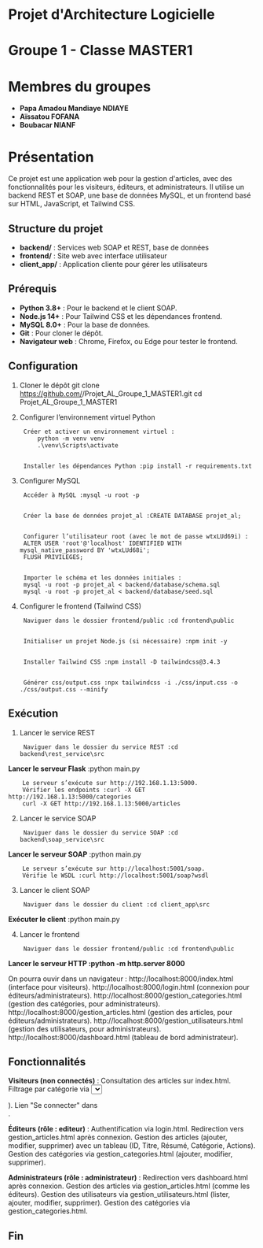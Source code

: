 # Projet d'Architecture Logicielle
# Groupe 1 - Classe MASTER1
# Membres du groupes
- **Papa Amadou Mandiaye NDIAYE**
- **Aïssatou FOFANA**
- **Boubacar NIANF**
# Présentation
Ce projet est une application web pour la gestion d'articles, avec des fonctionnalités pour les visiteurs, éditeurs, et administrateurs. Il utilise un backend REST et SOAP, une base de données MySQL, et un frontend basé sur HTML, JavaScript, et Tailwind CSS.

## Structure du projet
- **backend/** : Services web SOAP et REST, base de données
- **frontend/** : Site web avec interface utilisateur
- **client_app/** : Application cliente pour gérer les utilisateurs


## Prérequis
- **Python 3.8+** : Pour le backend et le client SOAP.
- **Node.js 14+** : Pour Tailwind CSS et les dépendances frontend.
- **MySQL 8.0+** : Pour la base de données.
- **Git** : Pour cloner le dépôt.
- **Navigateur web** : Chrome, Firefox, ou Edge pour tester le frontend.

## Configuration
1. Cloner le dépôt
        git clone https://github.com/<ton-utilisateur>/Projet_AL_Groupe_1_MASTER1.git
        cd Projet_AL_Groupe_1_MASTER1

2. Configurer l’environnement virtuel Python

        Créer et activer un environnement virtuel :
            python -m venv venv
            .\venv\Scripts\activate


        Installer les dépendances Python :pip install -r requirements.txt


3. Configurer MySQL

        Accéder à MySQL :mysql -u root -p


        Créer la base de données projet_al :CREATE DATABASE projet_al;


        Configurer l’utilisateur root (avec le mot de passe wtxLUd69i) :
        ALTER USER 'root'@'localhost' IDENTIFIED WITH mysql_native_password BY 'wtxLUd68i';
        FLUSH PRIVILEGES;


        Importer le schéma et les données initiales :
        mysql -u root -p projet_al < backend/database/schema.sql
        mysql -u root -p projet_al < backend/database/seed.sql


4. Configurer le frontend (Tailwind CSS)

        Naviguer dans le dossier frontend/public :cd frontend\public


        Initialiser un projet Node.js (si nécessaire) :npm init -y


        Installer Tailwind CSS :npm install -D tailwindcss@3.4.3


        Générer css/output.css :npx tailwindcss -i ./css/input.css -o ./css/output.css --minify



## Exécution
1. Lancer le service REST

        Naviguer dans le dossier du service REST :cd backend\rest_service\src


**Lancer le serveur Flask** :python main.py

        Le serveur s’exécute sur http://192.168.1.13:5000.
        Vérifier les endpoints :curl -X GET http://192.168.1.13:5000/categories
        curl -X GET http://192.168.1.13:5000/articles


2. Lancer le service SOAP

        Naviguer dans le dossier du service SOAP :cd backend\soap_service\src


**Lancer le serveur SOAP** :python main.py


        Le serveur s’exécute sur http://localhost:5001/soap.
        Vérifie le WSDL :curl http://localhost:5001/soap?wsdl



3. Lancer le client SOAP

        Naviguer dans le dossier du client :cd client_app\src


**Exécuter le client** :python main.py



4. Lancer le frontend

        Naviguer dans le dossier frontend/public :cd frontend\public

**Lancer le serveur HTTP :python -m http.server 8000**


On pourra ouvir dans un navigateur :
        http://localhost:8000/index.html (interface pour visiteurs).
        http://localhost:8000/login.html (connexion pour éditeurs/administrateurs).
        http://localhost:8000/gestion_categories.html (gestion des catégories, pour administrateurs).
        http://localhost:8000/gestion_articles.html (gestion des articles, pour éditeurs/administrateurs).
        http://localhost:8000/gestion_utilisateurs.html (gestion des utilisateurs, pour administrateurs).
        http://localhost:8000/dashboard.html (tableau de bord administrateur).



## Fonctionnalités

**Visiteurs (non connectés)** :
        Consultation des articles sur index.html.
        Filtrage par catégorie via <select id="category">.
        Détails des articles dans une modale (<div id="articleModal">).
        Lien "Se connecter" dans <div id="authStatus">.


**Éditeurs (rôle : editeur)** :
        Authentification via login.html.
        Redirection vers gestion_articles.html après connexion.
        Gestion des articles (ajouter, modifier, supprimer) avec un tableau (ID, Titre, Résumé, Catégorie, Actions).
        Gestion des catégories via gestion_categories.html (ajouter, modifier, supprimer).


**Administrateurs (rôle : administrateur)** :
        Redirection vers dashboard.html après connexion.
        Gestion des articles via gestion_articles.html (comme les éditeurs).
        Gestion des utilisateurs via gestion_utilisateurs.html (lister, ajouter, modifier, supprimer).
        Gestion des catégories via gestion_categories.html.


## Fin 